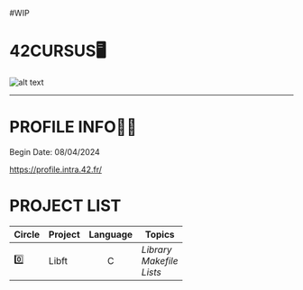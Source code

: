 #WIP

# 42CURSUS🖥️
![alt text](https://candidatura.42malaga.com/uploads/admissions/campus/logo_website/32/42Malaga-horiz-black__4_.svg)
***

# PROFILE INFO👷‍♀️
Begin Date: 08/04/2024

https://profile.intra.42.fr/

# PROJECT LIST
| Circle | Project | Language | Topics |
| ------ | ------- | :------: | ------ |
| 0️⃣ | Libft| C |  *Library <br /> Makefile <br /> Lists* |
